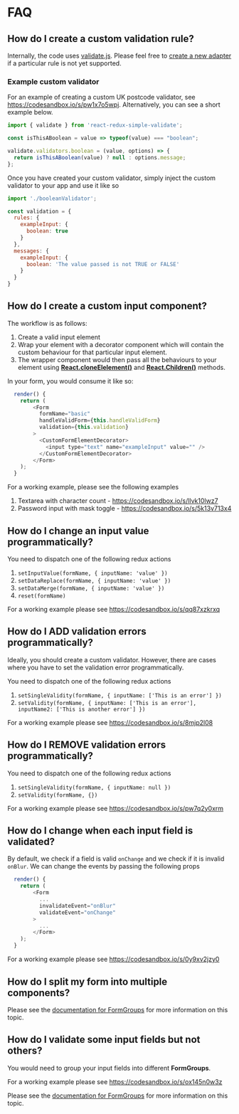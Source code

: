 # FAQ
## How do I create a custom validation rule?
Internally, the code uses [validate.js](https://validatejs.org/). Please feel free to [create a new adapter](https://validatejs.org/#custom-validator) if a particular rule is not yet supported.

### Example custom validator
For an example of creating a custom UK postcode validator, see https://codesandbox.io/s/pw1x7o5wpj. Alternatively, you can see a short example below.

```js
import { validate } from 'react-redux-simple-validate';

const isThisABoolean = value => typeof(value) === "boolean";

validate.validators.boolean = (value, options) => {  
  return isThisABoolean(value) ? null : options.message;
};

```

Once you have created your custom validator, simply inject the custom validator to your app and use it like so
```js
import './booleanValidator';

const validation = {
  rules: {
    exampleInput: {
      boolean: true
    }
  },
  messages: {
    exampleInput: {
      boolean: 'The value passed is not TRUE or FALSE'
    }
  }
}
```

## How do I create a custom input component?

The workflow is as follows:
1. Create a valid input element
2. Wrap your element with a decorator component which will contain the custom behaviour for that particular input element.
3. The wrapper component would then pass all the behaviours to your element using **[React.cloneElelement()](https://reactjs.org/docs/react-api.html#cloneelement)** and **[React.Children()](https://reactjs.org/docs/react-api.html#reactchildren)** methods.

In your form, you would consume it like so:


```js
  render() {
    return (
        <Form
          formName="basic"
          handleValidForm={this.handleValidForm}
          validation={this.validation}
        >
          <CustomFormElementDecorator>
            <input type="text" name="exampleInput" value="" />
          </CustomFormElementDecorator>
        </Form>
    );
  }
```

For a working example, please see the following examples
1. Textarea with character count - https://codesandbox.io/s/llvk10lwz7
2. Password input with mask toggle - https://codesandbox.io/s/5k13v713x4

## How do I change an input value programmatically?
You need to dispatch one of the following redux actions

1. `setInputValue(formName, { inputName: 'value' })`
2. `setDataReplace(formName, { inputName: 'value' })`
3. `setDataMerge(formName, { inputName: 'value' })`
3. `reset(formName)`

For a working example please see https://codesandbox.io/s/qq87xzkrxq

## How do I ADD validation errors programmatically?
Ideally, you should create a custom validator. However, there are cases where you have to set the validation error programmatically.

You need to dispatch one of the following redux actions

1. `setSingleValidity(formName, { inputName: ['This is an error'] })`
1. `setValidity(formName, { inputName: ['This is an error'], inputName2: ['This is another error'] })`

For a working example please see https://codesandbox.io/s/8mjp2l08

## How do I REMOVE validation errors programmatically?
You need to dispatch one of the following redux actions

1. `setSingleValidity(formName, { inputName: null })`
1. `setValidity(formName, {})`

For a working example please see https://codesandbox.io/s/pw7q2y0xrm

## How do I change when each input field is validated?
By default, we check if a field is valid `onChange` and we check if it is invalid `onBlur`. We can change the events by passing the following props

```js
  render() {
    return (
        <Form
          ...
          invalidateEvent="onBlur"
          validateEvent="onChange"
        >
          ...
        </Form>
    );
  }
```

For a working example please see https://codesandbox.io/s/0y9xv2jzy0

## How do I split my form into multiple components?
Please see the [documentation for FormGroups](form-groups.md) for more information on this topic.

## How do I validate some input fields but not others?
You would need to group your input fields into different **FormGroups**.

For a working example please see https://codesandbox.io/s/ox145n0w3z

Please see the [documentation for FormGroups](form-groups.md) for more information on this topic.
